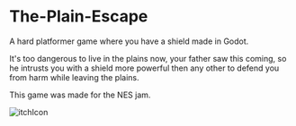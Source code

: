 # The-Plain-Escape
A hard platformer game where you have a shield made in Godot.

It's too dangerous to live in the plains now, your father saw this coming, so he intrusts you with a shield more powerful then any other to defend you from harm while leaving the plains.


This game was made for the NES jam.

![itchIcon](https://github.com/WildCoderCrab/The-Plain-Escape/assets/139665638/acc37c91-038c-49a1-879d-9e9a9be78581)
